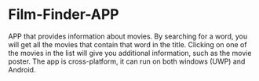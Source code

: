 # Film-Finder-APP
APP that provides information about movies.
By searching for a word, you will get all the movies that contain that word in the title. Clicking on one of the movies in the list will give you additional information, such as the movie poster. The app is cross-platform, it can run on both windows (UWP) and Android.

